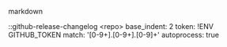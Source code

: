 markdown

::github-release-changelog <org>\<repo>
    base_indent: 2
    token: !ENV GITHUB_TOKEN
    <!-- github_api_url: <url> -->
    <!-- release_template: <jinja2 str> -->
    match: '[0-9+].[0-9+].[0-9]+'
    autoprocess: true